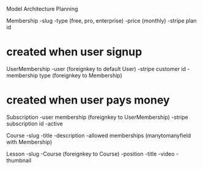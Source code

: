 Model Architecture Planning

Membership
	-slug
	-type (free, pro, enterprise)
	-price (monthly)
	-stripe plan id


# created when user signup 
UserMembership
	-user 						(foreignkey to default User)
	-stripe customer id
	-membership type 			(foreignkey to Membership)


# created when user pays money 
Subscription
	-user membership 			(foreignkey to UserMembership)
	-stripe subscription id
	-active

Course
	-slug
	-title
	-description
	-allowed memberships 		(manytomanyfield with Membership)

Lesson
	-slug
	-Course						(foreignkey to Course)
	-position
	-title
	-video
	-thumbnail

